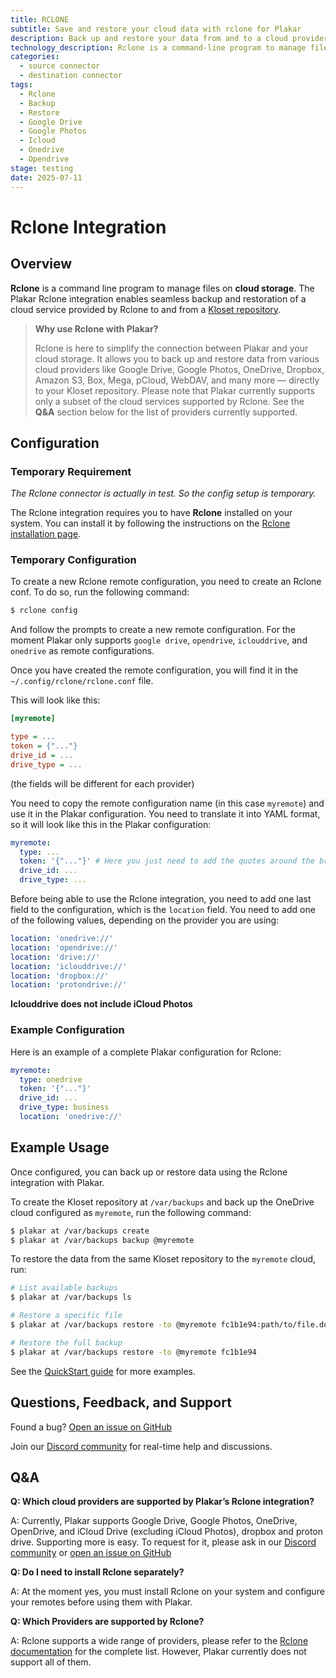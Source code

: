 ```yaml
---
title: RCLONE
subtitle: Save and restore your cloud data with rclone for Plakar
description: Back up and restore your data from and to a cloud provider (e.g., Google Drive, Google Photos, Onedrive) using the Plakar Rclone integration.
technology_description: Rclone is a command-line program to manage files on cloud storage. It supports various providers like Google Drive, Google Photos, OneDrive, Dropbox, and more.
categories: 
  - source connector
  - destination connector
tags:
  - Rclone
  - Backup
  - Restore
  - Google Drive
  - Google Photos
  - Icloud
  - Onedrive
  - Opendrive
stage: testing
date: 2025-07-11
---
```


# Rclone Integration

## Overview

**Rclone** is a command line program to manage files on **cloud storage**. The Plakar Rclone integration enables seamless backup and restoration of a cloud service provided by Rclone to and from a [Kloset repository](/posts/2025-04-29/kloset-the-immutable-data-store/).

> **Why use Rclone with Plakar?**
>
> Rclone is here to simplify the connection between Plakar and your cloud storage. It allows you to back up and restore data from various cloud providers like Google Drive, Google Photos, OneDrive, Dropbox, Amazon S3, Box, Mega, pCloud, WebDAV, and many more — directly to your Kloset repository. 
> Please note that Plakar currently supports only a subset of the cloud services supported by Rclone. See the **Q&A** section below for the list of providers currently supported.

## Configuration

### Temporary Requirement

*The Rclone connector is actually in test. So the config setup is temporary.*

The Rclone integration requires you to have **Rclone** installed on your system. You can install it by following the instructions on the [Rclone installation page](https://rclone.org/install/).

### Temporary Configuration

To create a new Rclone remote configuration, you need to create an Rclone conf. To do so, run the following command:

```bash
$ rclone config
```

And follow the prompts to create a new remote configuration. For the moment Plakar only supports `google drive`, `opendrive`, `iclouddrive`, and `onedrive` as remote configurations.

Once you have created the remote configuration, you will find it in the `~/.config/rclone/rclone.conf` file.

This will look like this:

```ini
[myremote]

type = ...
token = {"..."}
drive_id = ...
drive_type = ...
```

(the fields will be different for each provider)

You need to copy the remote configuration name (in this case `myremote`) and use it in the Plakar configuration.
You need to translate it into YAML format, so it will look like this in the Plakar configuration:

```yaml
myremote:
  type: ...
  token: '{"..."}' # Here you just need to add the quotes around the brackets
  drive_id: ...
  drive_type: ...
```

Before being able to use the Rclone integration, you need to add one last field to the configuration, which is the `location` field.
You need to add one of the following values, depending on the provider you are using:

```yaml
location: 'onedrive://'
location: 'opendrive://'
location: 'drive://'
location: 'iclouddrive://'
location: 'dropbox://'
location: 'protondrive://'
```

**Iclouddrive does not include iCloud Photos**

### Example Configuration

Here is an example of a complete Plakar configuration for Rclone:

```yaml
myremote:
  type: onedrive
  token: '{"..."}'
  drive_id: ...
  drive_type: business
  location: 'onedrive://'
```

## Example Usage

Once configured, you can back up or restore data using the Rclone integration with Plakar.

To create the Kloset repository at `/var/backups` and back up the OneDrive cloud configured as `myremote`, run the following command:

```bash
$ plakar at /var/backups create
$ plakar at /var/backups backup @myremote
```

To restore the data from the same Kloset repository to the `myremote` cloud, run:

```bash
# List available backups
$ plakar at /var/backups ls

# Restore a specific file
$ plakar at /var/backups restore -to @myremote fc1b1e94:path/to/file.docx

# Restore the full backup
$ plakar at /var/backups restore -to @myremote fc1b1e94
```

See the [QuickStart guide](https://docs.plakar.io/en/quickstart/index.html) for more examples.

## Questions, Feedback, and Support

Found a bug? [Open an issue on GitHub](https://github.com/PlakarKorp/plakar/issues/new?title=Bug%20report%20on%20Rclone%20integration&body=Please%20provide%20a%20detailed%20description%20of%20the%20issue.%0A%0A**Plakar%20version**)

Join our [Discord community](https://discord.gg/uuegtnF2Q5) for real-time help and discussions.

## Q&A

**Q: Which cloud providers are supported by Plakar’s Rclone integration?**

A: Currently, Plakar supports Google Drive, Google Photos, OneDrive, OpenDrive, and iCloud Drive (excluding iCloud Photos), dropbox and proton drive. Supporting more is easy. To request for it, please ask in our [Discord community](https://discord.gg/uuegtnF2Q5) or [open an issue on GitHub](https://github.com/PlakarKorp/plakar/issues/new?title=Add%20provider_name&body=Please%20provide%20a%20detailed%20description%20of%20the%20issue.%0A%0A**Plakar%20version**)

**Q: Do I need to install Rclone separately?**

A: At the moment yes, you must install Rclone on your system and configure your remotes before using them with Plakar.

**Q: Which Providers are supported by Rclone?**

A: Rclone supports a wide range of providers, please refer to the [Rclone documentation](https://rclone.org/overview/) for the complete list. However, Plakar currently does not support all of them.
